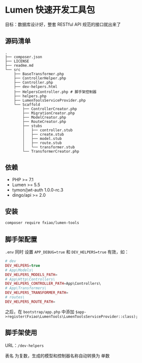 # Lumen 快速开发工具包

目标：数据库设计好，整套 RESTful API 规范的接口就出来了

## 源码清单

```
.
├── composer.json
├── LICENSE
├── readme.md
└── src
    ├── BaseTransformer.php
    ├── ControllerHelper.php
    ├── Controller.php
    ├── dev-helpers.html
    ├── HelpersController.php # 脚手架控制器
    ├── helpers.php
    ├── LumenToolsServiceProvider.php
    └── Scaffold
        ├── ControllerCreator.php
        ├── MigrationCreator.php
        ├── ModelCreator.php
        ├── RouteCreator.php
        ├── stubs
        │   ├── controller.stub
        │   ├── create.stub
        │   ├── model.stub
        │   ├── route.stub
        │   └── transformer.stub
        └── TransformerCreator.php
```

## 依赖

- PHP >= 7.1
- Lumen >= 5.5
- tymon/jwt-auth 1.0.0-rc.3
- dingo/api >= 2.0

## 安装

```bash
composer require fxiao/lumen-tools
```

## 脚手架配置

`.env` 同时 设置 `APP_DEBUG=true` 和 `DEV_HELPERS=true` 有效，如：

```php
# dev
DEV_HELPERS=true
# App\Models\
DEV_HELPERS_MODELS_PATH=
# App\Http\Controllers\
DEV_HELPERS_CONTROLLER_PATH=App\Controllers\
# App\Transformers\
DEV_HELPERS_TRANSFORMER_PATH=
# routes\
DEV_HELPERS_ROUTE_PATH=
```

之后，在 `bootstrap/app.php` 中添加 `$app->register(Fxiao\LumenTools\LumenToolsServiceProvider::class);` 

## 脚手架使用

URL：`/dev-helpers`

表名 为复数，生成的模型和控制器名称自动转换为 单数
